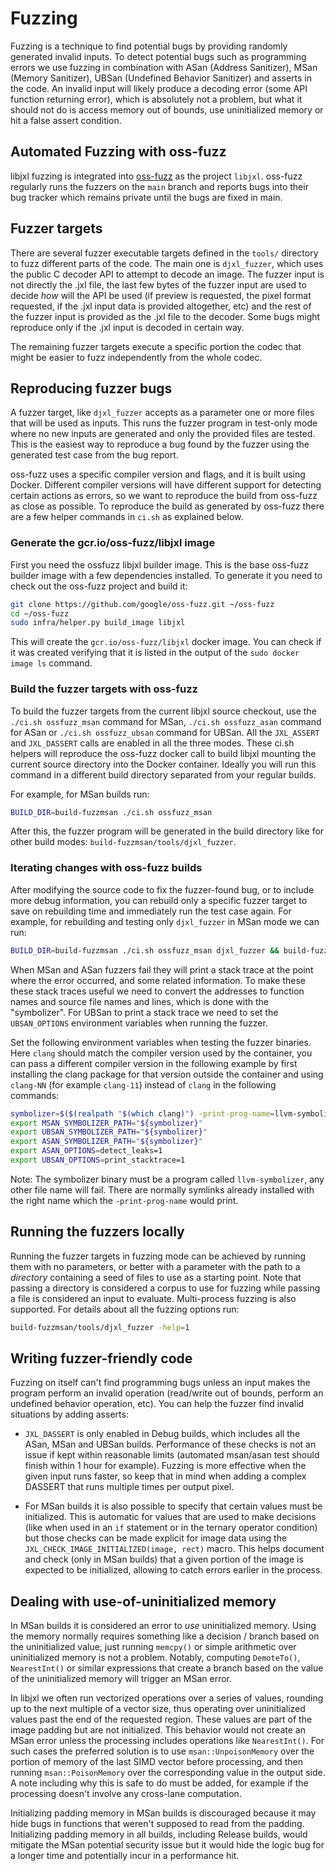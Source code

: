 # Fuzzing

Fuzzing is a technique to find potential bugs by providing randomly generated
invalid inputs. To detect potential bugs such as programming errors we use
fuzzing in combination with ASan (Address Sanitizer), MSan (Memory Sanitizer),
UBSan (Undefined Behavior Sanitizer) and asserts in the code. An invalid input
will likely produce a decoding error (some API function returning error), which
is absolutely not a problem, but what it should not do is access memory out of
bounds, use uninitialized memory or hit a false assert condition.

## Automated Fuzzing with oss-fuzz

libjxl fuzzing is integrated into [oss-fuzz](https://github.com/google/oss-fuzz)
as the project `libjxl`. oss-fuzz regularly runs the fuzzers on the `main`
branch and reports bugs into their bug tracker which remains private until the
bugs are fixed in main.

## Fuzzer targets

There are several fuzzer executable targets defined in the `tools/` directory
to fuzz different parts of the code. The main one is `djxl_fuzzer`, which uses
the public C decoder API to attempt to decode an image. The fuzzer input is not
directly the .jxl file, the last few bytes of the fuzzer input are used to
decide *how* will the API be used (if preview is requested, the pixel format
requested, if the .jxl input data is provided altogether, etc) and the rest of
the fuzzer input is provided as the .jxl file to the decoder. Some bugs might
reproduce only if the .jxl input is decoded in certain way.

The remaining fuzzer targets execute a specific portion the codec that might be
easier to fuzz independently from the whole codec.

## Reproducing fuzzer bugs

A fuzzer target, like `djxl_fuzzer` accepts as a parameter one or more files
that will be used as inputs. This runs the fuzzer program in test-only mode
where no new inputs are generated and only the provided files are tested. This
is the easiest way to reproduce a bug found by the fuzzer using the generated
test case from the bug report.

oss-fuzz uses a specific compiler version and flags, and it is built using
Docker. Different compiler versions will have different support for detecting
certain actions as errors, so we want to reproduce the build from oss-fuzz as
close as possible. To reproduce the build as generated by oss-fuzz there are a
few helper commands in `ci.sh` as explained below.

### Generate the gcr.io/oss-fuzz/libjxl image

First you need the ossfuzz libjxl builder image. This is the base oss-fuzz
builder image with a few dependencies installed. To generate it you need to
check out the oss-fuzz project and build it:

```bash
git clone https://github.com/google/oss-fuzz.git ~/oss-fuzz
cd ~/oss-fuzz
sudo infra/helper.py build_image libjxl
```

This will create the `gcr.io/oss-fuzz/libjxl` docker image. You can check if it
was created verifying that it is listed in the output of the `sudo docker image
ls` command.

### Build the fuzzer targets with oss-fuzz

To build the fuzzer targets from the current libjxl source checkout, use the
`./ci.sh ossfuzz_msan` command for MSan, `./ci.sh ossfuzz_asan` command for ASan
or `./ci.sh ossfuzz_ubsan` command for UBSan. All the `JXL_ASSERT` and
`JXL_DASSERT` calls are enabled in all the three modes. These ci.sh helpers will
reproduce the oss-fuzz docker call to build libjxl mounting the current source
directory into the Docker container. Ideally you will run this command in a
different build directory separated from your regular builds.

For example, for MSan builds run:

```bash
BUILD_DIR=build-fuzzmsan ./ci.sh ossfuzz_msan
```

After this, the fuzzer program will be generated in the build directory like
for other build modes: `build-fuzzmsan/tools/djxl_fuzzer`.

### Iterating changes with oss-fuzz builds

After modifying the source code to fix the fuzzer-found bug, or to include more
debug information, you can rebuild only a specific fuzzer target to save on
rebuilding time and immediately run the test case again. For example, for
rebuilding and testing only `djxl_fuzzer` in MSan mode we can run:

```bash
BUILD_DIR=build-fuzzmsan ./ci.sh ossfuzz_msan djxl_fuzzer && build-fuzzmsan/tools/djxl_fuzzer path/to/testcase.bin
```

When MSan and ASan fuzzers fail they will print a stack trace at the point where
the error occurred, and some related information. To make these these stack
traces useful we need to convert the addresses to function names and source file
names and lines, which is done with the "symbolizer". For UBSan to print a stack
trace we need to set the `UBSAN_OPTIONS` environment variables when running the
fuzzer.

Set the following environment variables when testing the fuzzer binaries. Here
`clang` should match the compiler version used by the container, you can pass a
different compiler version in the following example by first installing the
clang package for that version outside the container and using `clang-NN`
(for example `clang-11`) instead of `clang` in the following commands:

```bash
symbolizer=$($(realpath "$(which clang)") -print-prog-name=llvm-symbolizer)
export MSAN_SYMBOLIZER_PATH="${symbolizer}"
export UBSAN_SYMBOLIZER_PATH="${symbolizer}"
export ASAN_SYMBOLIZER_PATH="${symbolizer}"
export ASAN_OPTIONS=detect_leaks=1
export UBSAN_OPTIONS=print_stacktrace=1
```

Note: The symbolizer binary must be a program called `llvm-symbolizer`, any
other file name will fail. There are normally symlinks already installed with
the right name which the `-print-prog-name` would print.

## Running the fuzzers locally

Running the fuzzer targets in fuzzing mode can be achieved by running them with
no parameters, or better with a parameter with the path to a *directory*
containing a seed of files to use as a starting point. Note that passing a
directory is considered a corpus to use for fuzzing while passing a file is
considered an input to evaluate. Multi-process fuzzing is also supported. For
details about all the fuzzing options run:

```bash
build-fuzzmsan/tools/djxl_fuzzer -help=1
```

## Writing fuzzer-friendly code

Fuzzing on itself can't find programming bugs unless an input makes the program
perform an invalid operation (read/write out of bounds, perform an undefined
behavior operation, etc). You can help the fuzzer find invalid situations by
adding asserts:

 * `JXL_DASSERT` is only enabled in Debug builds, which includes all the ASan,
   MSan and UBSan builds. Performance of these checks is not an issue if kept
   within reasonable limits (automated msan/asan test should finish within 1
   hour for example). Fuzzing is more effective when the given input runs
   faster, so keep that in mind when adding a complex DASSERT that runs multiple
   times per output pixel.

 * For MSan builds it is also possible to specify that certain values must be
   initialized. This is automatic for values that are used to make decisions
   (like when used in an `if` statement or in the ternary operator condition)
   but those checks can be made explicit for image data using the
   `JXL_CHECK_IMAGE_INITIALIZED(image, rect)` macro. This helps document and
   check (only in MSan builds) that a given portion of the image is expected to
   be initialized, allowing to catch errors earlier in the process.

## Dealing with use-of-uninitialized memory

In MSan builds it is considered an error to *use* uninitialized memory. Using
the memory normally requires something like a decision / branch based on the
uninitialized value, just running `memcpy()` or simple arithmetic over
uninitialized memory is not a problem. Notably, computing `DemoteTo()`,
`NearestInt()` or similar expressions that create a branch based on the value of
the uninitialized memory will trigger an MSan error.

In libjxl we often run vectorized operations over a series of values, rounding
up to the next multiple of a vector size, thus operating over uninitialized
values past the end of the requested region. These values are part of the image
padding but are not initialized. This behavior would not create an MSan error
unless the processing includes operations like `NearestInt()`. For such cases
the preferred solution is to use `msan::UnpoisonMemory` over the portion of
memory of the last SIMD vector before processing, and then running
`msan::PoisonMemory` over the corresponding value in the output side. A note
including why this is safe to do must be added, for example if the processing
doesn't involve any cross-lane computation.

Initializing padding memory in MSan builds is discouraged because it may hide
bugs in functions that weren't supposed to read from the padding. Initializing
padding memory in all builds, including Release builds, would mitigate the
MSan potential security issue but it would hide the logic bug for a longer time
and potentially incur in a performance hit.

